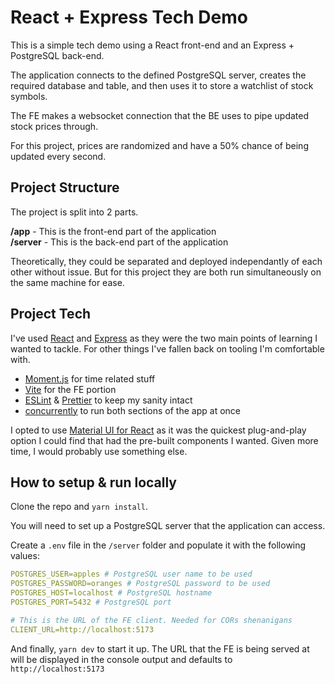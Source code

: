 # React + Express Tech Demo

This is a simple tech demo using a React front-end and an Express + PostgreSQL back-end.

The application connects to the defined PostgreSQL server, creates the required database and table, and then uses it to store a watchlist of stock symbols.

The FE makes a websocket connection that the BE uses to pipe updated stock prices through.

For this project, prices are randomized and have a 50% chance of being updated every second.

## Project Structure

The project is split into 2 parts.

**/app** - This is the front-end part of the application  
**/server** - This is the back-end part of the application

Theoretically, they could be separated and deployed independantly of each other without issue. But for this project they are both run simultaneously on the same machine for ease.

## Project Tech

I've used [React](https://react.dev/) and [Express](https://expressjs.com/) as they were the two main points of learning I wanted to tackle. For other things I've fallen back on tooling I'm comfortable with.

- [Moment.js](https://momentjs.com/) for time related stuff
- [Vite](https://vitejs.dev/) for the FE portion
- [ESLint](https://eslint.org/) & [Prettier](https://prettier.io/) to keep my sanity intact
- [concurrently](https://www.npmjs.com/package/concurrently) to run both sections of the app at once

I opted to use [Material UI for React](https://mui.com/) as it was the quickest plug-and-play option I could find that had the pre-built components I wanted. Given more time, I would probably use something else.

## How to setup & run locally

Clone the repo and `yarn install`.

You will need to set up a PostgreSQL server that the application can access.

Create a `.env` file in the `/server` folder and populate it with the following values:

```yaml
POSTGRES_USER=apples # PostgreSQL user name to be used
POSTGRES_PASSWORD=oranges # PostgreSQL password to be used
POSTGRES_HOST=localhost # PostgreSQL hostname
POSTGRES_PORT=5432 # PostgreSQL port

# This is the URL of the FE client. Needed for CORs shenanigans
CLIENT_URL=http://localhost:5173
```

And finally, `yarn dev` to start it up. The URL that the FE is being served at will be displayed in the console output and defaults to `http://localhost:5173`
